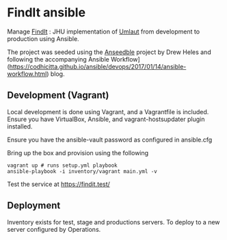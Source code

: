 # FindIt ansible

Manage [FindIt](https://github.com/jhu-sheridan-libraries/umlaut_jh) : JHU implementation of [Umlaut](https://github.com/team-umlaut/umlaut) from development to production using Ansible.

The project was seeded using the [Anseedble](https://github.com/dheles/anseedble) project by Drew Heles and following the accompanying Ansible Workflow](https://codhicitta.github.io/ansible/devops/2017/01/14/ansible-workflow.html) blog.

## Development (Vagrant)

Local development is done using Vagrant, and a Vagrantfile is included.
Ensure you have VirtualBox, Ansible, and vagrant-hostsupdater plugin installed.

Ensure you have the ansible-vault password as configured in ansible.cfg

Bring up the box and provision using the following
```
vagrant up # runs setup.yml playbook
ansible-playbook -i inventory/vagrant main.yml -v
```

Test the service at https://findit.test/

## Deployment

Inventory exists for test, stage and productions servers.  To deploy to a new server configured by Operations.


